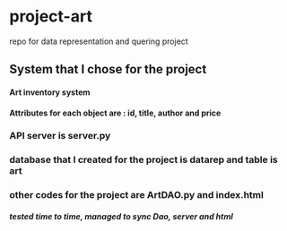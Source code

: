 # project-art
repo for data representation and quering project 

## System that I chose for the project
#### Art inventory system
#### Attributes for each object are : id, title, author and price

### API server is server.py
### database that I created for the project is datarep and table is art
### other codes for the project are ArtDAO.py and index.html

##### tested time to time, managed to sync Dao, server and html 
